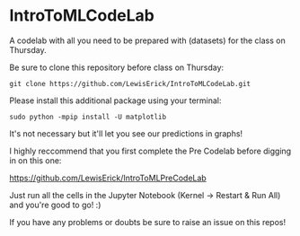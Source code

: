 # IntroToMLCodeLab
A codelab with all you need to be prepared with (datasets) for the class on Thursday.

Be sure to clone this repository before class on Thursday:

```
git clone https://github.com/LewisErick/IntroToMLCodeLab.git
```

Please install this additional package using your terminal:

```
sudo python -mpip install -U matplotlib
```

It's not necessary but it'll let you see our predictions in graphs!

I highly reccommend that you first complete the Pre Codelab before digging in on this one:

https://github.com/LewisErick/IntroToMLPreCodeLab

Just run all the cells in the Jupyter Notebook (Kernel -> Restart & Run All) and you're good to go! :)

If you have any problems or doubts be sure to raise an issue on this repos!
